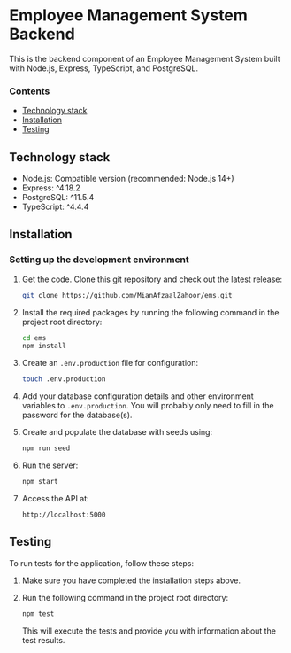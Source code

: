 # Employee Management System Backend

This is the backend component of an Employee Management System built with Node.js, Express, TypeScript, and PostgreSQL.

### Contents

- [Technology stack](#technology-stack)
- [Installation](#installation)
- [Testing](#testing)

## Technology stack

- Node.js: Compatible version (recommended: Node.js 14+)
- Express: ^4.18.2
- PostgreSQL: ^11.5.4
- TypeScript: ^4.4.4

## Installation

### Setting up the development environment

1.  Get the code. Clone this git repository and check out the latest release:

    ```bash
    git clone https://github.com/MianAfzaalZahoor/ems.git
    ```

2.  Install the required packages by running the following command in the project root directory:

    ```bash
    cd ems
    npm install
    ```

3.  Create an `.env.production` file for configuration:

    ```bash
    touch .env.production
    ```

4.  Add your database configuration details and other environment variables to `.env.production`. You will probably only need to fill in the password for the database(s).

5.  Create and populate the database with seeds using:

    ```bash
    npm run seed
    ```

6.  Run the server:

    ```bash
    npm start
    ```

7. Access the API at:

    ```
    http://localhost:5000
    ```

## Testing

To run tests for the application, follow these steps:

1. Make sure you have completed the installation steps above.

2. Run the following command in the project root directory:

    ```bash
    npm test
    ```

   This will execute the tests and provide you with information about the test results.

